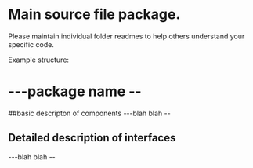 # Main source file package. 

Please maintain individual folder readmes to help
others understand your specific code. 

Example structure:

# ---package name --

##basic descripton of components 
---blah blah --

## Detailed description of interfaces
---blah blah --



